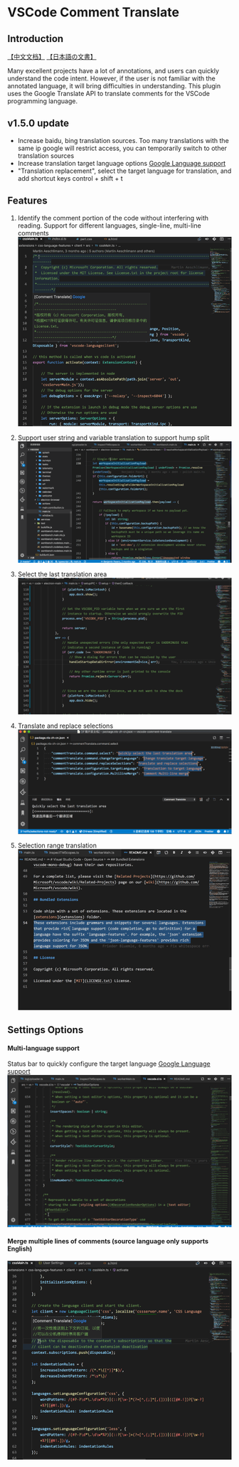 # VSCode Comment Translate

## Introduction
[【中文文档】](../README.md) [【日本語の文書】](./README_JA.md)

Many excellent projects have a lot of annotations, and users can quickly understand the code intent. However, if the user is not familiar with the annotated language, it will bring difficulties in understanding. This plugin uses the Google Translate API to translate comments for the VSCode programming language.
## v1.5.0 update
* Increase baidu, bing translation sources. Too many translations with the same ip google will restrict access, you can temporarily switch to other translation sources
* Increase translation target language options [Google Language support](https://cloud.google.com/translate/docs/languages)
* "Translation replacement", select the target language for translation, and add shortcut keys control + shift + t

## Features
1. Identify the comment portion of the code without interfering with reading. Support for different languages, single-line, multi-line comments
![Introduction](./image/cn/Introduction.gif)

2. Support user string and variable translation to support hump split
![Introduction](./image/cn/variable.gif)

3. Select the last translation area
![Introduction](./image/cn/select.gif)

4. Translate and replace selections
![Introduction](./image/translate-selections.gif)

5. Selection range translation
![Introduction](./image/cn/selection.gif)

## Settings Options
#### Multi-language support
Status bar to quickly configure the target language  [Google Language support](https://cloud.google.com/translate/docs/languages)
![Multi-language](./image/cn/status-bar.gif)


#### Merge multiple lines of comments (source language only supports English)
![Multi-line-merge](./image/multi-line-merge.gif)